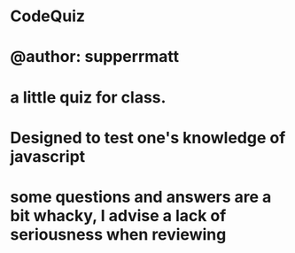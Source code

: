 # CodeQuiz
# @author: supperrmatt
# a little quiz for class.
# Designed to test one's knowledge of javascript
# some questions and answers are a bit whacky, I advise a lack of seriousness when reviewing